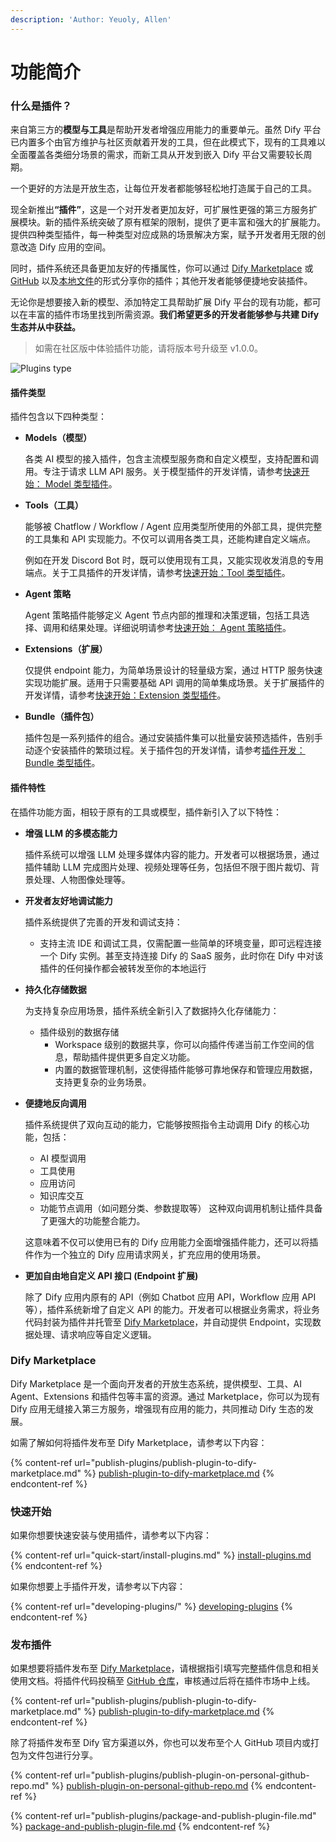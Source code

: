 ```yaml
---
description: 'Author: Yeuoly, Allen'
---
```


# 功能简介

### 什么是插件？

来自第三方的**模型与工具**是帮助开发者增强应用能力的重要单元。虽然 Dify 平台已内置多个由官方维护与社区贡献着开发的工具，但在此模式下，现有的工具难以全面覆盖各类细分场景的需求，而新工具从开发到嵌入 Dify 平台又需要较长周期。

一个更好的方法是开放生态，让每位开发者都能够轻松地打造属于自己的工具。

现全新推&#x51FA;**“插件”**，这是一个对开发者更加友好，可扩展性更强的第三方服务扩展模块。新的插件系统突破了原有框架的限制，提供了更丰富和强大的扩展能力。提供四种类型插件，每一种类型对应成熟的场景解决方案，赋予开发者用无限的创意改造 Dify 应用的空间。

同时，插件系统还具备更加友好的传播属性，你可以通过 [Dify Marketplace](https://marketplace-plugin.dify.ai/) 或 [GitHub](publish-plugins/publish-plugin-on-personal-github-repo.md) 以及[本地文件](publish-plugins/package-and-publish-plugin-file.md)的形式分享你的插件；其他开发者能够便捷地安装插件。

无论你是想要接入新的模型、添加特定工具帮助扩展 Dify 平台的现有功能，都可以在丰富的插件市场里找到所需资源。**我们希望更多的开发者能够参与共建 Dify 生态并从中获益。**

> 如需在社区版中体验插件功能，请将版本号升级至 v1.0.0。

![Plugins type](https://assets-docs.dify.ai/2025/01/83f9566063db7ae4886f6a139f3f81ff.png)

#### 插件类型

插件包含以下四种类型：

*   **Models（模型）**

    各类 AI 模型的接入插件，包含主流模型服务商和自定义模型，支持配置和调用。专注于请求 LLM API 服务。关于模型插件的开发详情，请参考[快速开始： Model 类型插件](developing-plugins/model/)。
*   **Tools（工具）**

    能够被 Chatflow / Workflow / Agent 应用类型所使用的外部工具，提供完整的工具集和 API 实现能力。不仅可以调用各类工具，还能构建自定义端点。

    例如在开发 Discord Bot 时，既可以使用现有工具，又能实现收发消息的专用端点。关于工具插件的开发详情，请参考[快速开始：Tool 类型插件](developing-plugins/tool-type-plugin.md)。
*   **Agent 策略**

    Agent 策略插件能够定义 Agent 节点内部的推理和决策逻辑，包括工具选择、调用和结果处理。详细说明请参考[快速开始： Agent 策略插件](developing-plugins/agent.md)。
*   **Extensions（扩展）**

    仅提供 endpoint 能力，为简单场景设计的轻量级方案，通过 HTTP 服务快速实现功能扩展。适用于只需要基础 API 调用的简单集成场景。关于扩展插件的开发详情，请参考[快速开始：Extension 类型插件](developing-plugins/extension.md)。
*   **Bundle（插件包）**

    插件包是一系列插件的组合。通过安装插件集可以批量安装预选插件，告别手动逐个安装插件的繁琐过程。关于插件包的开发详情，请参考[插件开发：Bundle 类型插件](developing-plugins/bundle.md)。

#### 插件特性

在插件功能方面，相较于原有的工具或模型，插件新引入了以下特性：

*   **增强 LLM 的多模态能力**

    插件系统可以增强 LLM 处理多媒体内容的能力。开发者可以根据场景，通过插件辅助 LLM 完成图片处理、视频处理等任务，包括但不限于图片裁切、背景处理、人物图像处理等。


*   **开发者友好地调试能力**

    插件系统提供了完善的开发和调试支持：

    *   支持主流 IDE 和调试工具，仅需配置一些简单的环境变量，即可远程连接一个 Dify 实例。甚至支持连接 Dify 的 SaaS 服务，此时你在 Dify 中对该插件的任何操作都会被转发至你的本地运行


*   **持久化存储数据**

    为支持复杂应用场景，插件系统全新引入了数据持久化存储能力：

    * 插件级别的数据存储
      * Workspace 级别的数据共享，你可以向插件传递当前工作空间的信息，帮助插件提供更多自定义功能。
      *   内置的数据管理机制，这使得插件能够可靠地保存和管理应用数据，支持更复杂的业务场景。


*   **便捷地反向调用**

    插件系统提供了双向互动的能力，它能够按照指令主动调用 Dify 的核心功能，包括：

    * AI 模型调用
    * 工具使用
    * 应用访问
    * 知识库交互
    * 功能节点调用（如问题分类、参数提取等） 这种双向调用机制让插件具备了更强大的功能整合能力。

    这意味着不仅可以使用已有的 Dify 应用能力全面增强插件能力，还可以将插件作为一个独立的 Dify 应用请求网关，扩充应用的使用场景。


*   **更加自由地自定义 API 接口 (Endpoint 扩展)**

    除了 Dify 应用内原有的 API（例如 Chatbot 应用 API，Workflow 应用 API 等），插件系统新增了自定义 API 的能力。开发者可以根据业务需求，将业务代码封装为插件并托管至 [Dify Marketplace](https://marketplace-plugin.dify.ai/)，并自动提供 Endpoint，实现数据处理、请求响应等自定义逻辑。

### Dify Marketplace

Dify Marketplace 是一个面向开发者的开放生态系统，提供模型、工具、AI Agent、Extensions 和插件包等丰富的资源。通过 Marketplace，你可以为现有 Dify 应用无缝接入第三方服务，增强现有应用的能力，共同推动 Dify 生态的发展。

如需了解如何将插件发布至 Dify Marketplace，请参考以下内容：

{% content-ref url="publish-plugins/publish-plugin-to-dify-marketplace.md" %}
[publish-plugin-to-dify-marketplace.md](publish-plugins/publish-plugin-to-dify-marketplace.md)
{% endcontent-ref %}

### 快速开始

如果你想要快速安装与使用插件，请参考以下内容：

{% content-ref url="quick-start/install-plugins.md" %}
[install-plugins.md](quick-start/install-plugins.md)
{% endcontent-ref %}

如果你想要上手插件开发，请参考以下内容：

{% content-ref url="developing-plugins/" %}
[developing-plugins](developing-plugins/)
{% endcontent-ref %}

### 发布插件

如果想要将插件发布至 [Dify Marketplace](https://marketplace-plugin.dify.ai)，请根据指引填写完整插件信息和相关使用文档。将插件代码投稿至 [GitHub 仓库](https://github.com/langgenius/dify-official-plugins)，审核通过后将在插件市场中上线。

{% content-ref url="publish-plugins/publish-plugin-to-dify-marketplace.md" %}
[publish-plugin-to-dify-marketplace.md](publish-plugins/publish-plugin-to-dify-marketplace.md)
{% endcontent-ref %}

除了将插件发布至 Dify 官方渠道以外，你也可以发布至个人 GitHub 项目内或打包为文件包进行分享。

{% content-ref url="publish-plugins/publish-plugin-on-personal-github-repo.md" %}
[publish-plugin-on-personal-github-repo.md](publish-plugins/publish-plugin-on-personal-github-repo.md)
{% endcontent-ref %}

{% content-ref url="publish-plugins/package-and-publish-plugin-file.md" %}
[package-and-publish-plugin-file.md](publish-plugins/package-and-publish-plugin-file.md)
{% endcontent-ref %}

